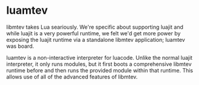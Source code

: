# luamtev

libmtev takes Lua seariously.  We're specific about supporting luajit and while
luajit is a very powerful runtime, we felt we'd get more power by exposing the luajit
runtime via a standalone libmtev application; luamtev was board.

luamtev is a non-interactive interpreter for luacode.  Unlike the normal luajit
interpreter, it only runs modules, but it first boots a comprehensive libmtev runtime
before and then runs the provided module within that runtime.  This allows use of
all of the advanced features of libmtev.

